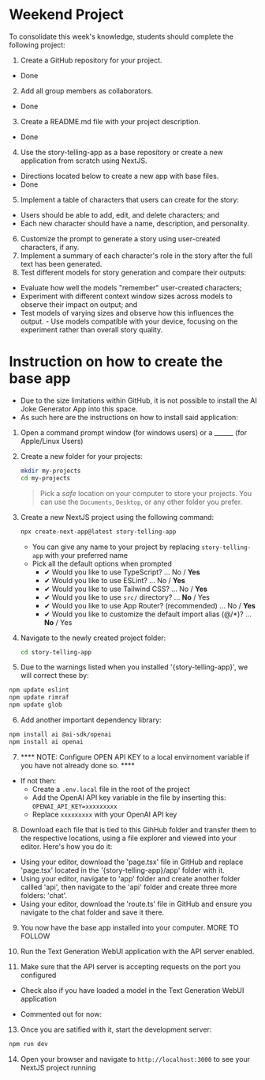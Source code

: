 # Weekend Project
To consolidate this week's knowledge, students should complete the following project:
1.  Create a GitHub repository for your project.
  -  Done
2.  Add all group members as collaborators.
  -  Done
3.  Create a README.md file with your project description.
  -  Done
4.  Use the story-telling-app as a base repository or create a new application from scratch using NextJS.
  -  Directions located below to create a new app with base files.
  -  Done
5.  Implement a table of characters that users can create for the story:
  -  Users should be able to add, edit, and delete characters; and
  -  Each new character should have a name, description, and personality.
6.  Customize the prompt to generate a story using user-created characters, if any.
7.  Implement a summary of each character's role in the story after the full text has been generated.
8.  Test different models for story generation and compare their outputs:
  -  Evaluate how well the models "remember" user-created characters;
  -  Experiment with different context window sizes across models to observe their impact on output; and
  -  Test models of varying sizes and observe how this influences the output.
    - Use models compatible with your device, focusing on the experiment rather than overall story quality.

# Instruction on how to create the base app
- Due to the size limitations within GitHub, it is not possible to install the AI Joke Generator App into this space.
- As such here are the instructions on how to install said application:
1.  Open a command prompt window (for windows users) or a ______ (for Apple/Linux Users)
2. Create a new folder for your projects:
   ```bash
   mkdir my-projects
   cd my-projects
   ```
   > Pick a _safe_ location on your computer to store your projects. You can use the `Documents`, `Desktop`, or any other folder you prefer.

3. Create a new NextJS project using the following command:
   ```bash
   npx create-next-app@latest story-telling-app
   ```
   - You can give any name to your project by replacing `story-telling-app` with your preferred name
   - Pick all the default options when prompted
     - ✔ Would you like to use TypeScript? … No / **Yes**
     - ✔ Would you like to use ESLint? … No / **Yes**
     - ✔ Would you like to use Tailwind CSS? … No / **Yes**
     - ✔ Would you like to use `src/` directory? … **No** / Yes
     - ✔ Would you like to use App Router? (recommended) … No / **Yes**
     - ✔ Would you like to customize the default import alias (@/\*)? … **No** / Yes

4. Navigate to the newly created project folder:
   ```bash
   cd story-telling-app
   ```

5. Due to the warnings listed when you installed '{story-telling-app}', we will correct these by:
  ```bash
  npm update eslint
  npm update rimraf
  npm update glob
  ```

6. Add another important dependency library:
```bash
npm install ai @ai-sdk/openai
npm install ai openai
```

7. **** NOTE: Configure OPEN API KEY to a local envirnoment variable if you have not already done so. ****
  - If not then:
    - Create a `.env.local` file in the root of the project
    - Add the OpenAI API key variable in the file by inserting this: `OPENAI_API_KEY=xxxxxxxxx`
    - Replace `xxxxxxxxx` with your OpenAI API key

8. Download each file that is tied to this GihHub folder and transfer them to the respective locations, using a file explorer and viewed into your editor. Here's how you do it:
  - Using your editor, download the 'page.tsx' file in GitHub and replace 'page.tsx' located in the '{story-telling-app}/app' folder with it.
  - Using your editor, navigate to 'app' folder and create another folder callled 'api', then navigate to the 'api' folder and create three more folders: 'chat'.
  - Using your editor, download the 'route.ts' file in GitHub and ensure you navigate to the chat folder and save it there.

9. You now have the base app installed into your computer. MORE TO FOLLOW

10. Run the Text Generation WebUI application with the API server enabled.
11. Make sure that the API server is accepting requests on the port you configured
  -  Check also if you have loaded a model in the Text Generation WebUI application
    

- Commented out for now:
13. Once you are satified with it, start the development server:
   ```bash
   npm run dev
   ```
14. Open your browser and navigate to `http://localhost:3000` to see your NextJS project running
